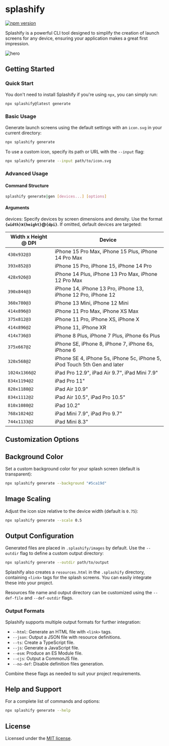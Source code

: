 # splashify

[![npm version](https://badge.fury.io/js/splashify.svg)](https://badge.fury.io/js/splashify)

Splashify is a powerful CLI tool designed to simplify the creation of launch screens for any device, ensuring your application makes a great first impression.

![hero](https://repository-images.githubusercontent.com/763116014/b9130dc4-a8ff-4cf8-b7f2-b268b7e57ce6)

## Getting Started

### Quick Start

You don't need to install Splashify if you're using `npx`, you can simply run:

```bash
npx splashify@latest generate
```

### Basic Usage

Generate launch screens using the default settings with an `icon.svg` in your current directory:

```bash
npx splashify generate
```

To use a custom icon, specify its path or URL with the `--input` flag:

```bash
npx splashify generate --input path/to/icon.svg
```

### Advanced Usage

#### Command Structure

```bash
splashify generate|gen [devices...] [options]
```

#### Arguments

devices: Specify devices by screen dimensions and density. Use the format **`{width}`x`{height}`@`{dpi}`**. If omitted, default devices are targeted:

| Width x Height @ DPI | Device                                                                    |
| -------------------- | ------------------------------------------------------------------------- |
| `430x932@3`          | iPhone 15 Pro Max, iPhone 15 Plus, iPhone 14 Pro Max                      |
| `393x852@3`          | iPhone 15 Pro, iPhone 15, iPhone 14 Pro                                   |
| `428x926@3`          | iPhone 14 Plus, iPhone 13 Pro Max, iPhone 12 Pro Max                      |
| `390x844@3`          | iPhone 14, iPhone 13 Pro, iPhone 13, iPhone 12 Pro, iPhone 12             |
| `360x780@3`          | iPhone 13 Mini, iPhone 12 Mini                                            |
| `414x896@3`          | iPhone 11 Pro Max, iPhone XS Max                                          |
| `375x812@3`          | iPhone 11 Pro, iPhone XS, iPhone X                                        |
| `414x896@2`          | iPhone 11, iPhone XR                                                      |
| `414x736@3`          | iPhone 8 Plus, iPhone 7 Plus, iPhone 6s Plus                              |
| `375x667@2`          | iPhone SE, iPhone 8, iPhone 7, iPhone 6s, iPhone 6                        |
| `320x568@2`          | iPhone SE 4, iPhone 5s, iPhone 5c, iPhone 5, iPod Touch 5th Gen and later |
| `1024x1366@2`        | iPad Pro 12.9", iPad Air 9.7", iPad Mini 7.9"                             |
| `834x1194@2`         | iPad Pro 11"                                                              |
| `820x1180@2`         | iPad Air 10.9"                                                            |
| `834x1112@2`         | iPad Air 10.5", iPad Pro 10.5"                                            |
| `810x1080@2`         | iPad 10.2"                                                                |
| `768x1024@2`         | iPad Mini 7.9", iPad Pro 9.7"                                             |
| `744x1133@2`         | iPad Mini 8.3"                                                            |

## Customization Options

## Background Color

Set a custom background color for your splash screen (default is transparent):

```bash
npx splashify generate --background "#5ca19d"
```

## Image Scaling

Adjust the icon size relative to the device width (default is `0.75`):

```bash
npx splashify generate --scale 0.5
```

## Output Configuration

Generated files are placed in `.splashify/images` by default. Use the `--outdir` flag to define a custom output directory:

```bash
npx splashify generate --outdir path/to/output
```

Splashify also creates a `resources.html` in the `.splashify` directory, containing `<link>` tags for the splash screens. You can easily integrate these into your project.

Resources file name and output directory can be customized using the `--def-file` and `--def-outdir` flags.

### Output Formats

Splashify supports multiple output formats for further integration:

- `--html`: Generate an HTML file with `<link>` tags.
- `--json`: Output a JSON file with resource definitions.
- `--ts`: Create a TypeScript file.
- `--js`: Generate a JavaScript file.
- `--esm`: Produce an ES Module file.
- `--cjs`: Output a CommonJS file.
- `--no-def`: Disable definition files generation.

Combine these flags as needed to suit your project requirements.

## Help and Support

For a complete list of commands and options:

```bash
npx splashify generate --help
```

## License

Licensed under the [MIT license](https://github.com/valentinpolitov/splashify/blob/main/LICENSE.md).
